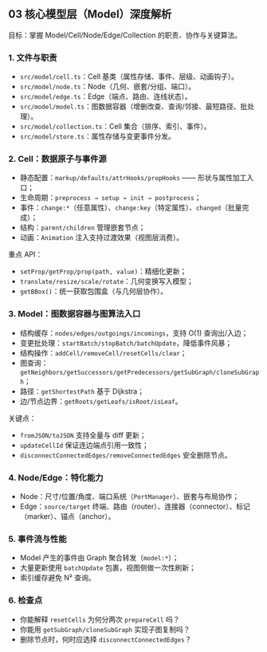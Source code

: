 ## 03 核心模型层（Model）深度解析

目标：掌握 Model/Cell/Node/Edge/Collection 的职责、协作与关键算法。

### 1. 文件与职责

- `src/model/cell.ts`：Cell 基类（属性存储、事件、层级、动画钩子）。
- `src/model/node.ts`：Node（几何、嵌套/分组、端口）。
- `src/model/edge.ts`：Edge（端点、路由、连线状态）。
- `src/model/model.ts`：图数据容器（增删改查、查询/邻接、最短路径、批处理）。
- `src/model/collection.ts`：Cell 集合（排序、索引、事件）。
- `src/model/store.ts`：属性存储与变更事件分发。

### 2. Cell：数据原子与事件源

- 静态配置：`markup/defaults/attrHooks/propHooks` —— 形状与属性加工入口；
- 生命周期：`preprocess → setup → init → postprocess`；
- 事件：`change:*`（任意属性）、`change:key`（特定属性）、`changed`（批量完成）；
- 结构：`parent/children` 管理嵌套节点；
- 动画：`Animation` 注入支持过渡效果（视图层消费）。

重点 API：
- `setProp/getProp/prop(path, value)`：精细化更新；
- `translate/resize/scale/rotate`：几何变换写入模型；
- `getBBox()`：统一获取包围盒（与几何层协作）。

### 3. Model：图数据容器与图算法入口

- 结构缓存：`nodes/edges/outgoings/incomings`，支持 O(1) 查询出/入边；
- 变更批处理：`startBatch/stopBatch/batchUpdate`，降低事件风暴；
- 结构操作：`addCell/removeCell/resetCells/clear`；
- 图查询：`getNeighbors/getSuccessors/getPredecessors/getSubGraph/cloneSubGraph`；
- 路径：`getShortestPath` 基于 Dijkstra；
- 边/节点边界：`getRoots/getLeafs/isRoot/isLeaf`。

关键点：
- `fromJSON/toJSON` 支持全量与 diff 更新；
- `updateCellId` 保证连边端点引用一致性；
- `disconnectConnectedEdges/removeConnectedEdges` 安全删除节点。

### 4. Node/Edge：特化能力

- Node：尺寸/位置/角度、端口系统（`PortManager`）、嵌套与布局协作；
- Edge：`source/target` 终端、路由（router）、连接器（connector）、标记（marker）、锚点（anchor）。

### 5. 事件流与性能

- Model 产生的事件由 Graph 聚合转发（`model:*`）；
- 大量更新使用 `batchUpdate` 包裹，视图侧做一次性刷新；
- 索引缓存避免 N² 查询。

### 6. 检查点

- 你能解释 `resetCells` 为何分两次 `prepareCell` 吗？
- 你能用 `getSubGraph/cloneSubGraph` 实现子图复制吗？
- 删除节点时，何时应选择 `disconnectConnectedEdges`？



